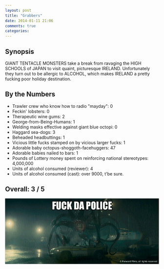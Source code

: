 ```yaml
---
layout: post
title: "Grabbers"
date: 2014-01-11 21:06
comments: true
categories: 
---
```


Synopsis
--------

GIANT TENTACLE MONSTERS take a break from ravaging the HIGH SCHOOLS of JAPAN to visit quaint, picturesque IRELAND. Unfortunately they turn out to be allergic to ALCOHOL, which makes IRELAND a pretty fucking poor holiday destination.

By the Numbers
--------------

* Trawler crew who know how to radio "mayday": 0
* Feckin' lobsters: 0
* Therapeutic wine gums: 2
* George-from-Being-Humans: 1
* Welding masks effective against giant blue octopi: 0
* Haggard sea-dogs: 3
* Beheaded headbuttings: 1
* Vicious little fucks stamped on by vicious larger fucks: 1
* Adorable baby octopus-shoggoth-facehuggers: 47
* Adorable babies nailed to bars: 1
* Pounds of Lottery money spent on reinforcing national stereotypes: 4,000,000
* Units of alcohol consumed (reviewer): 4
* Units of alcohol consumed (cast): over 9000, t'be sure.

Overall: 3 / 5
--------------

![FUCK DA POLICE](/filmreviews/grabbers.jpg)